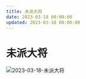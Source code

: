 ```yaml
---
title: 未派大将
date: 2023-03-18 00:00:00
updated: 2023-03-18 00:00:00
---
```


# 未派大将

![2023-03-18-未派大将](assets/2023-03-18-未派大将.png)

